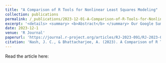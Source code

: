 ```yaml
---
title: "A Comparison of R Tools for Nonlinear Least Squares Modeling"
collection: publications
permalink: /_publications/2023-12-01-A-Comparison-of-R-Tools-for-Nonlinear-Least-Squares-Modeling-number-1
excerpt: '<details> <summary> <b>Abstract</b> </summary> Our Google Summer of Code project “Improvements to nls ()” investigated rationalizing R tools for nonlinear regression and nonlinear estimation tools by considering usability, maintainability, and functionality, especially for a Gauss-Newton solver. The rich features of nls () are weakened by several deficiencies and inconsistencies such as a lack of stabilization of the Gauss-Newton solver. Further considerations are the usability and maintainability of the code base that provides the functionality nls () claims to offer. Various packages, including our nlsr, provide alternative capabilities. We consider the differences in goals, approaches, and features of different tools for nonlinear least squares modeling in R. Discussion of these matters is relevant to improving R generally as well as its nonlinear estimation tools.</details>'
date: 2023-12-1
venue: 'R Journal'
paperurl: 'https://journal.r-project.org/articles/RJ-2023-091/RJ-2023-091.pdf'
citation: 'Nash, J. C., & Bhattacharjee, A. (2023). A Comparison of R Tools for Nonlinear Least Squares Modeling. R Journal, 15(4).'
---
```


Read the article here: [](https://journal.r-project.org/articles/RJ-2023-091/RJ-2023-091.pdf)

<!--Recommended citation: Your Name, You. (2009). "Paper Title Number 1." <i>Journal 1</i>. 1(1).--->
